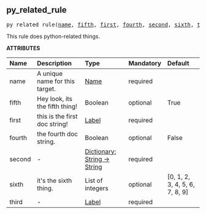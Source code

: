 <!-- Generated with Stardoc: http://skydoc.bazel.build -->

<a id="#py_related_rule"></a>

## py_related_rule

<pre>
py_related_rule(<a href="#py_related_rule-name">name</a>, <a href="#py_related_rule-fifth">fifth</a>, <a href="#py_related_rule-first">first</a>, <a href="#py_related_rule-fourth">fourth</a>, <a href="#py_related_rule-second">second</a>, <a href="#py_related_rule-sixth">sixth</a>, <a href="#py_related_rule-third">third</a>)
</pre>

This rule does python-related things.

**ATTRIBUTES**


| Name  | Description | Type | Mandatory | Default |
| :------------- | :------------- | :------------- | :------------- | :------------- |
| <a id="py_related_rule-name"></a>name |  A unique name for this target.   | <a href="https://bazel.build/docs/build-ref.html#name">Name</a> | required |  |
| <a id="py_related_rule-fifth"></a>fifth |  Hey look, its the fifth thing!   | Boolean | optional | True |
| <a id="py_related_rule-first"></a>first |  this is the first doc string!   | <a href="https://bazel.build/docs/build-ref.html#labels">Label</a> | required |  |
| <a id="py_related_rule-fourth"></a>fourth |  the fourth doc string.   | Boolean | optional | False |
| <a id="py_related_rule-second"></a>second |  -   | <a href="https://bazel.build/docs/skylark/lib/dict.html">Dictionary: String -> String</a> | required |  |
| <a id="py_related_rule-sixth"></a>sixth |  it's the sixth thing.   | List of integers | optional | [0, 1, 2, 3, 4, 5, 6, 7, 8, 9] |
| <a id="py_related_rule-third"></a>third |  -   | <a href="https://bazel.build/docs/build-ref.html#labels">Label</a> | required |  |


